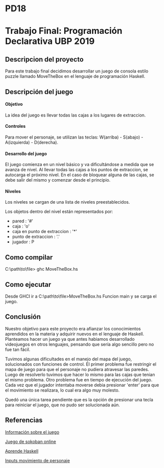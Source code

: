 # PD18
# Trabajo Final: Programación Declarativa UBP 2019

## Descripcion del proyecto
Para este trabajo final decidimos desarrollar un juego de consola estilo puzzle llamado MoveTheBox en el lenguaje de programación Haskell. 

## Descripción del juego

#### Objetivo
La idea del juego es llevar todas las cajas a los lugares de extraccion.

#### Controles
Para mover el personaje, se utilizan las teclas: W(arriba) - S(abajo) - A(izquierda) - D(derecha).

#### Desarrollo del juego
El juego comienza en un nivel básico y va dificultándose a medida que se avanza de nivel. Al llevar todas las cajas a los puntos de extraccion, se autocarga el próximo nivel. En el caso de bloquear alguna de las cajas, se debe salir del mismo y comenzar desde el principio.

#### Niveles
Los niveles se cargan de una lista de niveles preestablecidos.

Los objetos dentro del nivel están representados por:
- pared : '#'
- caja  : 'o'
- caja en punto de extraccion : '*'
- punto de extraccion : '.'
- jugador : P

## Como compilar

C:\path\to\file> ghc MoveTheBox.hs 
  
## Como ejecutar

Desde GHCI ir a C:\path\to\file>MoveTheBox.hs
Funcion main y se carga el juego.

## Conclusión

Nuestro objetivo para este proyecto era afianzar los conocimientos aprendidos en la materia y adquirir nuevos en el lenguaje de Haskell. Planteamos hacer un juego ya que antes habiamos desarrollado videojuegos en otros lenguajes, pensando que sería algo sencillo pero no fue tan fácil. 

Tuvimos algunas dificultades en el manejo del mapa del juego, solucionados con funciones de control. El primer problema fue restringir el mapa de juego para que el personaje no pudiera atravesar las paredes. Luego de resolverlo tuvimos que hacer lo mismo para las cajas que tenian el mismo problema.
Otro problema fue en tiempo de ejecución del juego. Cada vez que el jugador intentaba moverse debia presionar 'enter' para que el movimiento se realizara, lo cual era algo muy molesto.

Quedó una única tarea pendiente que es la opción de presionar una tecla para reiniciar el juego, que no pudo ser solucionada aún. 

## Referencias

[Información sobre el juego](https://en.wikipedia.org/wiki/Sokoban)

[Juego de sokoban online](http://www.game-sokoban.com)

[Aprende Haskell](http://aprendehaskell.es/content/EntradaSalida.html)

[Inputs movimiento de personaje](https://www.haskell.org/onlinereport/haskell2010/haskellch7.html)

